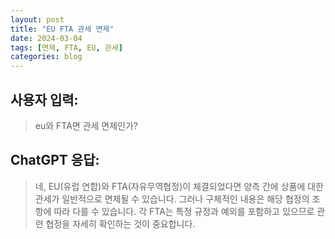 ```yaml
---
layout: post
title: "EU FTA 관세 면제"
date: 2024-03-04
tags: [면제, FTA, EU, 관세]
categories: blog
---
```


## 사용자 입력:
> eu와 FTA면 관세 면제인가?

## ChatGPT 응답:
> 네, EU(유럽 연합)와 FTA(자유무역협정)이 체결되었다면 양측 간에 상품에 대한 관세가 일반적으로 면제될 수 있습니다. 그러나 구체적인 내용은 해당 협정의 조항에 따라 다를 수 있습니다. 각 FTA는 특정 규정과 예외를 포함하고 있으므로 관련 협정을 자세히 확인하는 것이 중요합니다.

